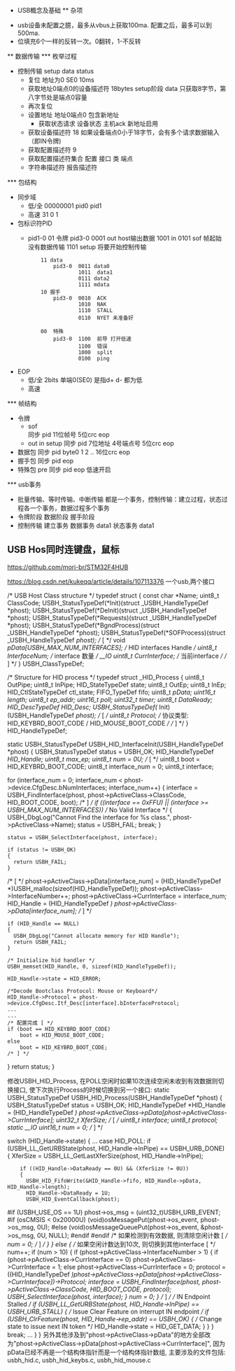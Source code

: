 * USB概念及基础 
** 杂项 
- usb设备未配置之臆，最多从vbus上获取100ma. 配置之后，最多可以到500ma.
- 位填充6个一样的反转一次。0翻转，1-不反转

** 数据传输 
*** 枚举过程
- 控制传输   setup data status
  - 复位 地址为0   SE0  10ms
  - 获取地址0端点0的设备描述符  18bytes
     setup阶段 data 只获取8字节，第八字节处是端点0容量
  - 再次复位
  - 设置地址 地址0端点0 包含新地址  
       - 获取状态请求  设备状态  主机ack 新地址启用
  - 获取设备描述符  18 如果设备端点0小于18字节，会有多个请求数据输入（即IN令牌)
  - 获取配置描述符  9
  - 获取配置描述符集合  配置 接口 类 端点 
  - 字符串描述符  报告描述符

*** 包结构
  - 同步域
    - 低/全  00000001  pid0 pid1
    - 高速   31 0 1
  - 包标识符PID
    - pid1-0  01 令牌
                  pid3-0  0001 out  host输出数据
                          1001 in
                          0101 sof 帧起始  没有数据传输
                          1101 setup 将要开始控制传输

              11 data
                  pid3-0  0011 data0
                          1011  data1
                          0111 data2
                          1111 mdata
              10 握手
                  pid3-0  0010  ACK
                          1010  NAK
                          1110  STALL
                          0110  NYET 未准备好

              00  特殊
                  pid3-0  1100  前导 打开低速
                          1100  错误
                          1000  split
                          0100  ping


  - EOP
    - 低/全 2bits 单端0(SE0) 是指d+ d- 都为低
    - 高速  

*** 帧结构
  - 令牌
    - sof  
       同步 pid 11位帧号 5位crc eop
    - out in setup
       同步  pid 7位地址 4号端点号 5位crc eop
  - 数据包
       同步 pid byte0 1 2 ..  16位crc eop
  - 握手包
       同步 pid eop
  - 特殊包
       pre  同步 pid eop   低速开启

*** usb事务
  - 批量传输、等时传输、中断传输 都是一个事务，控制传输：建立过程，状态过程各一个事务，数据过程多个事务
  - 令牌阶段 数据阶段  握手阶段
  - 控制传输  建立事务   数据事务 data1  状态事务  data1

## USB Hos同时连键盘，鼠标
https://github.com/mori-br/STM32F4HUB


https://blog.csdn.net/kukeqq/article/details/107113376
一个usb,两个接口

/* USB Host Class structure */
typedef struct
{
  const char          *Name;
  uint8_t              ClassCode;
  USBH_StatusTypeDef(*Init)(struct _USBH_HandleTypeDef *phost);
  USBH_StatusTypeDef(*DeInit)(struct _USBH_HandleTypeDef *phost);
  USBH_StatusTypeDef(*Requests)(struct _USBH_HandleTypeDef *phost);
  USBH_StatusTypeDef(*BgndProcess)(struct _USBH_HandleTypeDef *phost);
  USBH_StatusTypeDef(*SOFProcess)(struct _USBH_HandleTypeDef *phost);
/* [ */
  void                *pData[USBH_MAX_NUM_INTERFACES]; /* HID interfaces Handle */
  uint8_t              InterfaceNum;				   /* interface 数量 */
  __IO uint8_t         CurrInterface;				   /* 当前interface */
/* ] */
} USBH_ClassTypeDef;

/* Structure for HID process */
typedef struct _HID_Process
{
  uint8_t              OutPipe;
  uint8_t              InPipe;
  HID_StateTypeDef     state;
  uint8_t              OutEp;
  uint8_t              InEp;
  HID_CtlStateTypeDef  ctl_state;
  FIFO_TypeDef         fifo;
  uint8_t              *pData;
  uint16_t             length;
  uint8_t              ep_addr;
  uint16_t             poll;
  uint32_t             timer;
  uint8_t              DataReady;
  HID_DescTypeDef      HID_Desc;
  USBH_StatusTypeDef(* Init)(USBH_HandleTypeDef *phost);
/* [ */
  uint8_t              Protocol;    /* 协议类型: HID_KEYBRD_BOOT_CODE / HID_MOUSE_BOOT_CODE */
/* ] */
} HID_HandleTypeDef;

static USBH_StatusTypeDef USBH_HID_InterfaceInit(USBH_HandleTypeDef *phost)
{
  USBH_StatusTypeDef status = USBH_OK;
  HID_HandleTypeDef *HID_Handle;
  uint8_t max_ep;
  uint8_t num = 0U;
  /* [ */
  uint8_t boot = HID_KEYBRD_BOOT_CODE;
  uint8_t interface_num = 0;
  uint8_t interface;

  for (interface_num = 0; interface_num < phost->device.CfgDesc.bNumInterfaces; interface_num++)
  {
    interface = USBH_FindInterface(phost, phost->pActiveClass->ClassCode, HID_BOOT_CODE, boot);
  /* ] */
    if ((interface == 0xFFU) || (interface >= USBH_MAX_NUM_INTERFACES)) /* No Valid Interface */
    {
      USBH_DbgLog("Cannot Find the interface for %s class.", phost->pActiveClass->Name);
      status = USBH_FAIL;
      break;
    }

    status = USBH_SelectInterface(phost, interface);

    if (status != USBH_OK)
    {
      return USBH_FAIL;
    }

  /* [ */
    phost->pActiveClass->pData[interface_num] = (HID_HandleTypeDef *)USBH_malloc(sizeof(HID_HandleTypeDef));
    phost->pActiveClass->InterfaceNumber++;
    phost->pActiveClass->CurrInterface = interface_num;
    HID_Handle = (HID_HandleTypeDef *) phost->pActiveClass->pData[interface_num];
  /* ] */

    if (HID_Handle == NULL)
    {
      USBH_DbgLog("Cannot allocate memory for HID Handle");
      return USBH_FAIL;
    }

    /* Initialize hid handler */
    USBH_memset(HID_Handle, 0, sizeof(HID_HandleTypeDef));

    HID_Handle->state = HID_ERROR;

    /*Decode Bootclass Protocol: Mouse or Keyboard*/
    HID_Handle->Protocol = phost->device.CfgDesc.Itf_Desc[interface].bInterfaceProtocol;
    ...
    ...
    /* 配置完成 [ */
    if (boot == HID_KEYBRD_BOOT_CODE)
        boot = HID_MOUSE_BOOT_CODE;
    else
        boot = HID_KEYBRD_BOOT_CODE;
    /* ] */
  }
  return status;
}

修改USBH_HID_Process, 在POLL空闲时如果10次连续空闲未收到有效数据则切换接口, 使下次执行Process的时候切换到另一个接口:
static USBH_StatusTypeDef USBH_HID_Process(USBH_HandleTypeDef *phost)
{
  USBH_StatusTypeDef status = USBH_OK;
  HID_HandleTypeDef *HID_Handle = (HID_HandleTypeDef *) phost->pActiveClass->pData[phost->pActiveClass->CurrInterface];
  uint32_t XferSize;
  /* [ */
  uint8_t interface;
  uint8_t protocol;
  static __IO uint16_t num = 0;
  /* ] */
  
  switch (HID_Handle->state)
  {
    ...
    case HID_POLL:
      if (USBH_LL_GetURBState(phost, HID_Handle->InPipe) == USBH_URB_DONE)
      {
        XferSize = USBH_LL_GetLastXferSize(phost, HID_Handle->InPipe);

        if ((HID_Handle->DataReady == 0U) && (XferSize != 0U))
        {
          USBH_HID_FifoWrite(&HID_Handle->fifo, HID_Handle->pData, HID_Handle->length);
          HID_Handle->DataReady = 1U;
          USBH_HID_EventCallback(phost);

#if (USBH_USE_OS == 1U)
          phost->os_msg = (uint32_t)USBH_URB_EVENT;
#if (osCMSIS < 0x20000U)
          (void)osMessagePut(phost->os_event, phost->os_msg, 0U);
#else
          (void)osMessageQueuePut(phost->os_event, &phost->os_msg, 0U, NULL);
#endif
#endif
  /* 如果检测到有效数据, 则清除空闲计数 [ */
          num = 0;
  /* ] */
        }
      }
      else
      {
  /* 如果空闲计数达到10次, 则切换到其他interface [ */
        num++;
        if (num > 10)
        {
          if (phost->pActiveClass->InterfaceNumber > 1)
          {
            if (phost->pActiveClass->CurrInterface == 0)
              phost->pActiveClass->CurrInterface = 1;
            else
              phost->pActiveClass->CurrInterface = 0;
            protocol = ((HID_HandleTypeDef *)phost->pActiveClass->pData[phost->pActiveClass->CurrInterface])->Protocol;
            interface = USBH_FindInterface(phost, phost->pActiveClass->ClassCode, HID_BOOT_CODE, protocol);
            USBH_SelectInterface(phost, interface);
          }
          num = 0;
        }
  /* ] */
        /* IN Endpoint Stalled */
        if (USBH_LL_GetURBState(phost, HID_Handle->InPipe) == USBH_URB_STALL)
        {
          /* Issue Clear Feature on interrupt IN endpoint */
          if (USBH_ClrFeature(phost, HID_Handle->ep_addr) == USBH_OK)
          {
            /* Change state to issue next IN token */
            HID_Handle->state = HID_GET_DATA;
          }
        }
      }
      break;
      ...
  }
}
另外其他涉及到"phost->pActiveClass->pData"的地方全部改为"phost->pActiveClass->pData[phost->pActiveClass->CurrInterface]", 因为pData已经不再是一个结构体指针而是一个结构体指针数组, 主要涉及的文件包括:
usbh_hid.c, usbh_hid_keybs.c, usbh_hid_mouse.c









